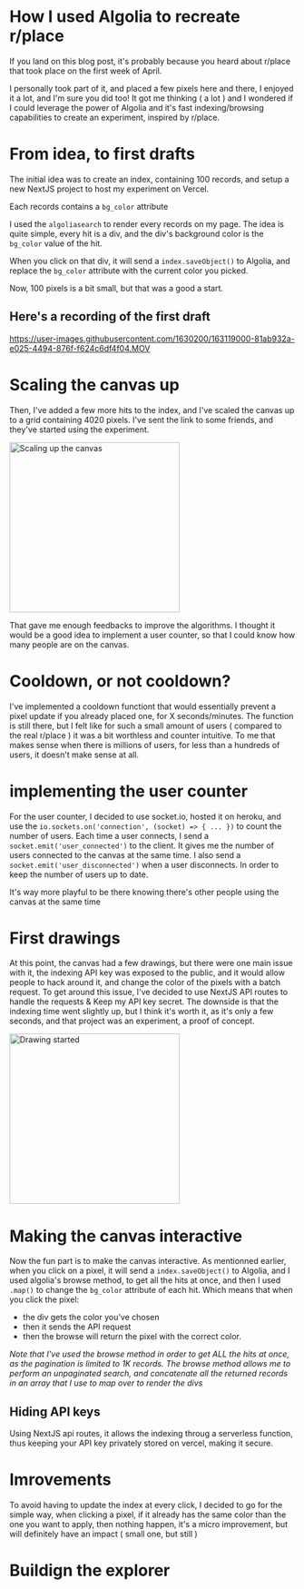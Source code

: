 # How I used Algolia to recreate r/place

If you land on this blog post, it's probably because you heard about r/place that took place on the first week of April.

I personally took part of it, and placed a few pixels here and there, I enjoyed it a lot, and I'm sure you did too!
It got me thinking ( a lot ) and I wondered if I could leverage the power of Algolia and it's fast indexing/browsing capabilities to create an experiment, inspired by r/place.

# From idea, to first drafts

The initial idea was to create an index, containing 100 records, and setup a new NextJS project to host my experiment on Vercel.

Each records contains a `bg_color` attribute

I used the `algoliasearch` to render every records on my page. The idea is quite simple, every hit is a div, and the div's background color is the `bg_color` value of the hit.

When you click on that div, it will send a `index.saveObject()` to Algolia, and replace the `bg_color` attribute with the current color you picked.

Now, 100 pixels is a bit small, but that was a good a start.

## Here's a recording of the first draft


https://user-images.githubusercontent.com/1630200/163119000-81ab932a-e025-4494-876f-f624c6df4f04.MOV


# Scaling the canvas up

Then, I've added a few more hits to the index, and I've scaled the canvas up to a grid containing 4020 pixels. I've sent the link to some friends, and they've started using the experiment.

<img src="https://user-images.githubusercontent.com/1630200/163119513-071fec6d-9fa3-4e66-9113-25308fbc0c9a.png" alt="Scaling up the canvas" width="300"/>

That gave me enough feedbacks to improve the algorithms. I thought it would be a good idea to implement a user counter, so that I could know how many people are on the canvas.

# Cooldown, or not cooldown?
I've implemented a cooldown functiont that would essentially prevent a pixel update if you already placed one, for X seconds/minutes. The function is still there, but I felt like for such a small amount of users ( compared to the real r/place ) it was a bit worthless and counter intuitive. To me that makes sense when there is millions of users, for less than a hundreds of users, it doesn't make sense at all. 

# implementing the user counter

For the user counter, I decided to use socket.io, hosted it on heroku, and use the `io.sockets.on('connection', (socket) => { ... })` to count the number of users. Each time a user connects, I send a `socket.emit('user_connected')` to the client. It gives me the number of users connected to the canvas at the same time. I also send a `socket.emit('user_disconnected')` when a user disconnects. In order to keep the number of users up to date.

It's way more playful to be there knowing there's other people using the canvas at the same time 

# First drawings

At this point, the canvas had a few drawings, but there were one main issue with it, the indexing API key was exposed to the public, and it would allow people to hack around it, and change the color of the pixels with a batch request. To get around this issue, I've decided to use NextJS API routes to handle the requests & Keep my API key secret. The downside is that the indexing time went slightly up, but I think it's worth it, as it's only a few seconds, and that project was an experiment, a proof of concept.

<img src="https://user-images.githubusercontent.com/1630200/163121443-123bb623-0473-4e9c-9809-0e9563c1ee88.JPG" alt="Drawing started" width="300"/>


# Making the canvas interactive

Now the fun part is to make the canvas interactive. As mentionned earlier, when you click on a pixel, it will send a `index.saveObject()` to Algolia, and I used algolia's browse method, to get all the hits at once, and then I used `.map()` to change the `bg_color` attribute of each hit. Which means that when you click the pixel:

- the div gets the color you've chosen
- then it sends the API request
- then the browse will return the pixel with the correct color.

_Note that I've used the browse method in order to get ALL the hits at once, as the pagination is limited to 1K records. The browse method allows me to perform an unpaginated search, and concatenate all the returned records in an array that I use to map over to render the divs_

## Hiding API keys
Using NextJS api routes, it allows the indexing throug a serverless function, thus keeping your API key privately stored on vercel, making it secure. 

# Imrovements 
To avoid having to update the index at every click, I decided to go for the simple way, when clicking a pixel, if it already has the same color than the one you want to apply, then nothing happen, it's a micro improvement, but will definitely have an impact ( small one, but still ) 

# Buildign the explorer

